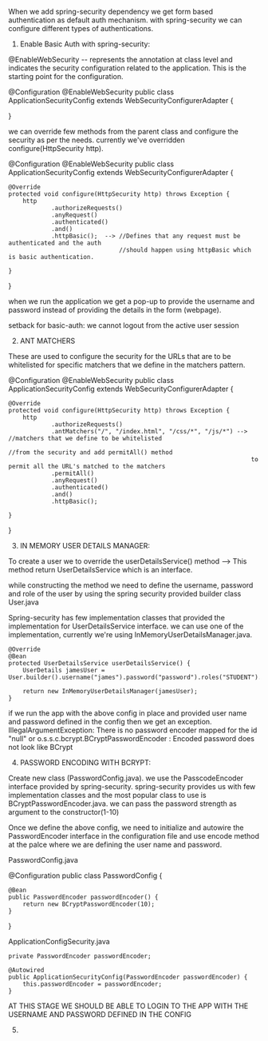 When we add spring-security dependency we get form based authentication as default auth mechanism.
with spring-security we can configure different types of authentications.

1. Enable Basic Auth with spring-security:

@EnableWebSecurity -- represents the annotation at class level and indicates the security configuration related to the
application. This is the starting point for the configuration.

@Configuration
@EnableWebSecurity
public class ApplicationSecurityConfig extends WebSecurityConfigurerAdapter {

}

we can override few methods from the parent class and configure the security as per the needs.
currently we've overridden configure(HttpSecurity http).

@Configuration
@EnableWebSecurity
public class ApplicationSecurityConfig extends WebSecurityConfigurerAdapter {

    @Override
    protected void configure(HttpSecurity http) throws Exception {
        http
                .authorizeRequests()
                .anyRequest()
                .authenticated()
                .and()
                .httpBasic();  --> //Defines that any request must be authenticated and the auth
                                   //should happen using httpBasic which is basic authentication.

    }
}

when we run the application we get a pop-up to provide the username and password instead of providing the details
in the form (webpage).

setback for basic-auth:
we cannot logout from the active user session

2. ANT MATCHERS

These are used to configure the security for the URLs that are to be whitelisted for specific matchers
that we define in the matchers pattern.

@Configuration
@EnableWebSecurity
public class ApplicationSecurityConfig extends WebSecurityConfigurerAdapter {

    @Override
    protected void configure(HttpSecurity http) throws Exception {
        http
                .authorizeRequests()
                .antMatchers("/", "/index.html", "/css/*", "/js/*") --> //matchers that we define to be whitelisted
                                                                        //from the security and add permitAll() method
                                                                        to permit all the URL's matched to the matchers
                .permitAll()
                .anyRequest()
                .authenticated()
                .and()
                .httpBasic();

    }
}

3. IN MEMORY USER DETAILS MANAGER:

To create a user we to override the userDetailsService() method --> This method return
UserDetailsService which is an interface.

while constructing the method we need to define the username, password and role
of the user by using the spring security provided builder class User.java

Spring-security has few implementation classes that provided the implementation for UserDetailsService interface.
we can use one of the implementation, currently we're using InMemoryUserDetailsManager.java.

    @Override
    @Bean
    protected UserDetailsService userDetailsService() {
        UserDetails jamesUser = User.builder().username("james").password("password").roles("STUDENT").build();

        return new InMemoryUserDetailsManager(jamesUser);
    }

if we run the app with the above config in place and provided user name and password defined in the config then we get an exception.
IllegalArgumentException: There is no password encoder mapped for the id "null" or
o.s.s.c.bcrypt.BCryptPasswordEncoder     : Encoded password does not look like BCrypt

4. PASSWORD ENCODING WITH BCRYPT:

Create new class (PasswordConfig.java). we use the PasscodeEncoder interface provided by spring-security.
spring-security provides us with few implementation classes and the most popular class
to use is BCryptPasswordEncoder.java. we can pass the password strength as argument to the constructor(1-10)

Once we define the above config, we need to initialize and autowire the PasswordEncoder interface in the configuration file
and use encode method at the palce where we are defining the user name and password.

PasswordConfig.java

@Configuration
public class PasswordConfig {

    @Bean
    public PasswordEncoder passwordEncoder() {
        return new BCryptPasswordEncoder(10);
    }
}

ApplicationConfigSecurity.java

    private PasswordEncoder passwordEncoder;

    @Autowired
    public ApplicationSecurityConfig(PasswordEncoder passwordEncoder) {
        this.passwordEncoder = passwordEncoder;
    }
	
AT THIS STAGE WE SHOULD BE ABLE TO LOGIN TO THE APP WITH THE USERNAME AND PASSWORD DEFINED IN THE CONFIG

5. 











